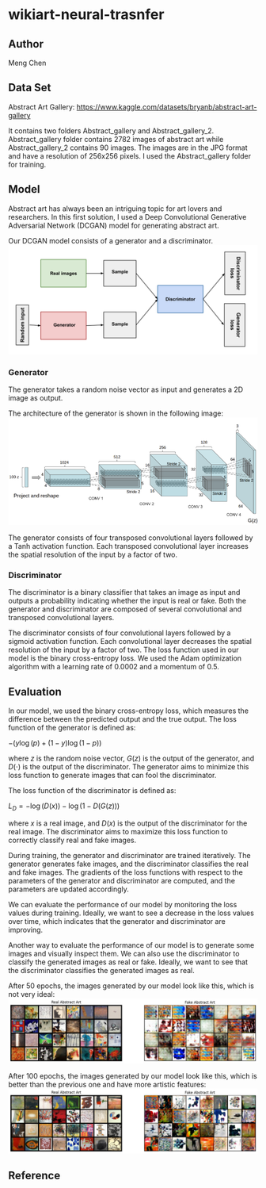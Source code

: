 # wikiart-neural-trasnfer
## Author
Meng Chen
## Data Set
Abstract Art Gallery: 
https://www.kaggle.com/datasets/bryanb/abstract-art-gallery

It contains two folders Abstract_gallery and Abstract_gallery_2. Abstract_gallery folder contains 2782 images of abstract art while Abstract_gallery_2 contains 90 images. The images are in the JPG format and have a resolution of 256x256 pixels. I used the Abstract_gallery folder for training.

## Model
Abstract art has always been an intriguing topic for art lovers and researchers. In this first solution, I used a Deep Convolutional Generative Adversarial Network (DCGAN) model for generating abstract art.

Our DCGAN model consists of a generator and a discriminator. 
![alt text](./res/gan_diagram.svg)

### Generator

The generator takes a random noise vector as input and generates a 2D image as output.

The architecture of the generator is shown in the following image:
![alt text](./res/dcgan_generator.png)

The generator consists of four transposed convolutional layers followed by a Tanh activation function. Each transposed convolutional layer increases the spatial resolution of the input by a factor of two.


### Discriminator

The discriminator is a binary classifier that takes an image as input and outputs a probability indicating whether the input is real or fake. Both the generator and discriminator are composed of several convolutional and transposed convolutional layers.

 The discriminator consists of four convolutional layers followed by a sigmoid activation function. Each convolutional layer decreases the spatial resolution of the input by a factor of two. The loss function used in our model is the binary cross-entropy loss. We used the Adam optimization algorithm with a learning rate of 0.0002 and a momentum of 0.5.


## Evaluation
In our model, we used the binary cross-entropy loss, which measures the difference between the predicted output and the true output. The loss function of the generator is defined as:

$-{(y\log(p) + (1 - y)\log(1 - p))}$

where $z$ is the random noise vector, $G(z)$ is the output of the generator, and $D(\cdot)$ is the output of the discriminator. The generator aims to minimize this loss function to generate images that can fool the discriminator.

The loss function of the discriminator is defined as:

$L_D = -\log(D(x)) - \log(1 - D(G(z)))$


where $x$ is a real image, and $D(x)$ is the output of the discriminator for the real image. The discriminator aims to maximize this loss function to correctly classify real and fake images.

During training, the generator and discriminator are trained iteratively. The generator generates fake images, and the discriminator classifies the real and fake images. The gradients of the loss functions with respect to the parameters of the generator and discriminator are computed, and the parameters are updated accordingly.

We can evaluate the performance of our model by monitoring the loss values during training. Ideally, we want to see a decrease in the loss values over time, which indicates that the generator and discriminator are improving.

Another way to evaluate the performance of our model is to generate some images and visually inspect them. We can also use the discriminator to classify the generated images as real or fake. Ideally, we want to see that the discriminator classifies the generated images as real.

After 50 epochs, the images generated by our model look like this, which is not very ideal:
![alt text](./res/50_epoch.jpeg)

After 100 epochs, the images generated by our model look like this, which is better than the previous one and have more artistic features:
![alt text](./res/100_epoch.png)

## Reference
